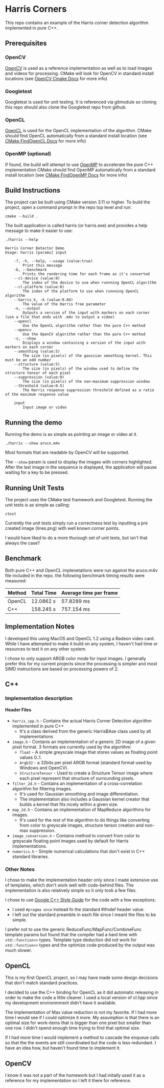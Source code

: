 # Harris Corners

This repo contains an example of the Harris corner detection algorithm implemented in pure C++.

## Prerequisites

### OpenCV

[OpenCV](https://opencv.org/) is used as a reference implementation as well as to load images and videos for processing.
CMake will look for OpenCV in standard install locations (see [OpenCV Cmake Docs](https://docs.opencv.org/3.4.5/db/df5/tutorial_linux_gcc_cmake.html) for more info)

### Googletest

Googletest is used for unit testing. It is referenced via gitmodule so cloning this repo should also clone the Googletest repo from github.

### OpenCL

[OpenCL](https://www.khronos.org/opencl/) is used for the OpenCL implementation of the algorithm.
CMake should find OpenCL automatically from a standard install location (see [CMake FindOpenCL Docs](https://cmake.org/cmake/help/latest/module/FindOpenCL.html) for more info)

### OpenMP (optional)

If found, the build will attempt to use [OpenMP](https://www.openmp.org/) to accelerate the pure C++ implementation
CMake should find OpenMP automatically from a standard install location (see [CMake FindOpenMP Docs](https://cmake.org/cmake/help/latest/module/FindOpenMP.html) for more info)

## Build Instructions

The project can be built using CMake version 3.11 or higher. To build the project, open a command prompt in the repo top level and run:

```
cmake --build .
```

The built application is called harris (or harris.exe) and provides a help message to make it easier to use:
```
./harris --help

Harris Corner Detector Demo
Usage: harris [params] input 

	-?, -h, --help, --usage (value:true)
		Print this message
	-b, --benchmark
		Prints the rendering time for each frame as it's converted
	--cl-device (value:0)
		The index of the device to use when runnning OpenCL algorithm
	--cl-platform (value:0)
		The index of the platform to use when runnning OpenCL algorithm
	--harris_k, -k (value:0.04)
		The value of the Harris free parameter
	-o, --output
		Outputs a version of the input with markers on each corner (use a file that ends with .m4v to output a video)
	--opencl
		Use the OpenCL algorithm rather than the pure C++ method
	--opencv
		Use the OpenCV algorithm rather than the pure C++ method
	-s, --show
		Displays a window containing a version of the input with markers on each corner
	--smoothing (value:5)
		The size (in pixels) of the gaussian smoothing kernel. This must be an odd number
	--structure (value:5)
		The size (in pixels) of the window used to define the structure tensor of each pixel
	--suppression (value:9)
		The size (in pixels) of the non-maximum suppression window
	--threshold (value:0.5)
		The Harris response suppression threshold defined as a ratio of the maximum response value

	input
		Input image or video
```

## Running the demo

Running the demo is as simple as pointing an image or video at it. 

```
./harris --show aruco.m4v
```

Most formats that are readable by OpenCV will be supported.

The `--show` param is used to display the images with corners highlighted.
After the last image in the sequence is displayed, the application will pause waiting for a key to be pressed.

## Running Unit Tests

The project uses the CMake test framework and Googletest. Running the unit tests is as simple as calling:

```
ctest
```

Currently the unit tests simply run a correctness test by inputting a pre created image (lines.png) with well known corner points.

I would have liked to do a more thurough set of unit tests, but isn't that always the case?

## Benchmark

Both pure C++ and OpenCL implenetations were run against the aruco.m4v file included in the repo. the following benchmark timing results were measured:

| Method | Total Time | Average time per frame |
|--------|------------|------------------------|
| OpenCL | 12.0862 s  | 57.8289 ms             |
| C++    | 158.245 s  | 757.154 ms             |

## Implementation Notes

I developed this using MacOS and OpenCL 1.2 using a Radeon video card. While I have attempted to make it build on any system, I haven't had time
or resources to test it on any other system.

I chose to only support ARGB color mode for input images.
I generally prefer this for my current projects since the processing is simpler and most SIMD instructions are
based on processing powers of 2.

## C++

### Implementation description

#### Header Files

* `harris_cpp.h` - Contains the actual Harris Corner Detection algorithm implemented in pure C++
    * It's a class derived from the generic HarrisBAse class used by all implementations
* `image.h` - Contanis an implementation of a generic 2D image of a given pixel format. 3 formats are currently used by the algorithm:
    * `float` - A simple greyscale image that stores values as floating point values 0..1.
    * `Argb32` - a 32bits per pixel ARGB format (standard format used by Windows and OpenCV).
    * `StructureTensor` - Used to create a Structure Tensor image where each pixel represent that structure of surrounding pixels.
* `filter_2d.h` - Contains an implementation of a cross-correlation algorithm for filtering images.
    * It's used for Gaussian smoothing and image differentiation.
    * The implementation also includes a Gaussian kernel creator that builds a kernel that fits nicely within a given size.
* `map_2d.h` - Contains an implementation of MapReduce algorithms for images.
    * It's used for the rest of the algorithm to do things like converting from color to greyscale images, structure tensor creation and non-max suppression.
* `image_conversion.h` - Contains method to convert from color to greyscale floating point images used by default for Harris implementations.
* `numerics.h` - Simple numerical calculations that don't exist in C++ standard libraries.

### Other Notes

I chose to make the implementation header only since I made extensive use of templates, which don't work well with code-behind files.
The implementation is also relatively simple so it only took a few files.

I chose to use [Google C++ Style Guide](https://google.github.io/styleguide/cppguide.html) for the code with a few exceptions:
* I used `#pragma once` instead fo the standard #ifndef header value.
* I left out the standard preamble in each file since I meant the files to be simple.

I prefer not to use the generic ReduceFunc/MapFunc/CombineFunc template params but found that the compiler had a hard time with `std::function<>`
types. Template type deduction did not work for `std::function<>` types and the optimize code produced by the output was much slower.

## OpenCL

This is my first OpenCL project, so I may have made some design decisions that don't match standard practices.

I decided to use the C++ binding for OpenCL as it did automatic releasing in order to make the code a little cleaner.
I used a local version of cl.hpp since my development environmment didn't have it available.

The implementation of Max value reduction is not my favorite. If I had more time I would see if I could optimize it more.
My assumption is that there is an optimal size for work-items that is bigger than one pixel but smaller than one row. I didn't spend enough time trying to find that optimal size.

If I had more time I would implement a method to cascade the enqueue calls so that the the events are still coordinated but the code is less redundant.
I have an idea how, but haven't found time to implement it.

## OpenCV

I know it was not a part of the homework but I had initally used it as a reference for my implementation so I left it there for reference.
